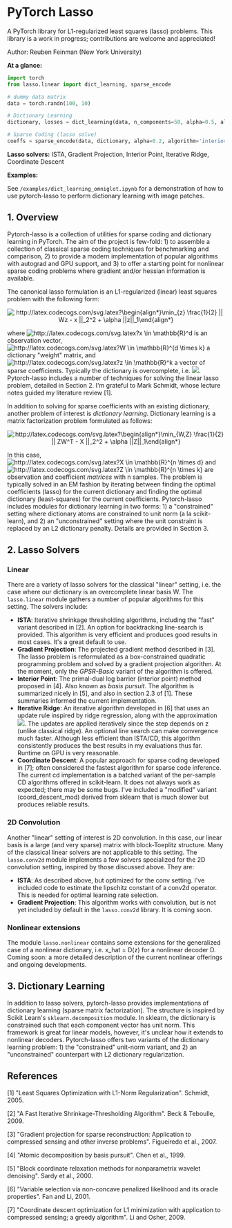 # PyTorch Lasso

A PyTorch library for L1-regularized least squares (lasso) problems. This library is a work in progress; contributions are welcome and appreciated!

Author: Reuben Feinman (New York University)

__At a glance:__

```python
import torch
from lasso.linear import dict_learning, sparse_encode

# dummy data matrix
data = torch.randn(100, 10)

# Dictionary Learning
dictionary, losses = dict_learning(data, n_components=50, alpha=0.5, algorithm='ista')

# Sparse Coding (lasso solve)
coeffs = sparse_encode(data, dictionary, alpha=0.2, algorithm='interior-point')
```

__Lasso solvers:__ ISTA, Gradient Projection, Interior Point, Iterative Ridge, Coordinate Descent

__Examples:__ 

See `/examples/dict_learning_omniglot.ipynb` for a demonstration of how to use pytorch-lasso to perform dictionary learning with image patches.

## 1. Overview

Pytorch-lasso is a collection of utilities for sparse coding and dictionary learning in PyTorch. 
The aim of the project is few-fold: 1) to assemble a collection of classical sparse coding techniques for benchmarking and comparison, 2) to provide a modern implementation of popular algorithms with autograd and GPU support, and 3) to offer a starting point for nonlinear sparse coding problems where gradient and/or hessian information is available.

The canonical lasso formulation is an L1-regularized (linear) least squares problem with the following form:

<p align="center">
<img src="http://latex.codecogs.com/svg.latex?\begin{align*}\min_{z}&space;\frac{1}{2}&space;||&space;Wz&space;-&space;x&space;||_2^2&space;&plus;&space;\alpha&space;||z||_1\end{align*}&space;" title="http://latex.codecogs.com/svg.latex?\begin{align*}\min_{z} \frac{1}{2} || Wz - x ||_2^2 + \alpha ||z||_1\end{align*} " /> 
</p>

where <img src="http://latex.codecogs.com/svg.latex?x&space;\in&space;\mathbb{R}^d" title="http://latex.codecogs.com/svg.latex?x \in \mathbb{R}^d" /> is an observation vector, <img src="http://latex.codecogs.com/svg.latex?W&space;\in&space;\mathbb{R}^{d&space;\times&space;k}" title="http://latex.codecogs.com/svg.latex?W \in \mathbb{R}^{d \times k}" /> a dictionary "weight" matrix, and <img src="http://latex.codecogs.com/svg.latex?z&space;\in&space;\mathbb{R}^k" title="http://latex.codecogs.com/svg.latex?z \in \mathbb{R}^k" /> a vector of sparse coefficients. 
Typically the dictionary is overcomplete, i.e. <img src="http://latex.codecogs.com/svg.latex?k&space;>&space;d" />.
Pytorch-lasso includes a number of techniques for solving the linear lasso problem, detailed in Section 2. 
I'm grateful to Mark Schmidt, whose lecture notes guided my literature review [1].

In addition to solving for sparse coefficients with an existing dictionary, another problem of interest is _dictionary learning_. 
Dictionary learning is a matrix factorization problem formulated as follows:

<p align="center">
<img src="http://latex.codecogs.com/svg.latex?\begin{align*}\min_{W,Z}&space;\frac{1}{2}&space;||&space;ZW^T&space;-&space;X&space;||_2^2&space;&plus;&space;\alpha&space;||Z||_1\end{align*}&space;" title="http://latex.codecogs.com/svg.latex?\begin{align*}\min_{W,Z} \frac{1}{2} || ZW^T - X ||_2^2 + \alpha ||Z||_1\end{align*} " />
</p>

In this case, <img src="http://latex.codecogs.com/svg.latex?X&space;\in&space;\mathbb{R}^{n&space;\times&space;d}" title="http://latex.codecogs.com/svg.latex?X \in \mathbb{R}^{n \times d}" /> and <img src="http://latex.codecogs.com/svg.latex?Z&space;\in&space;\mathbb{R}^{n&space;\times&space;k}" title="http://latex.codecogs.com/svg.latex?Z \in \mathbb{R}^{n \times k}" /> are observation and coefficient _matrices_ with n samples. 
The problem is typically solved in an EM fashion by iterating between finding the optimal coefficients (lasso) for the current dictionary and finding the optimal dictionary (least-squares) for the current coefficients.
Pytorch-lasso includes modules for dictionary learning in two forms: 1) a "constrained" setting where dictionary atoms are constrained to unit norm (a la scikit-learn), and 2) an "unconstrained" setting where the unit constraint is replaced by an L2 dictionary penalty. Details are provided in Section 3.

## 2. Lasso Solvers

### Linear

There are a variety of lasso solvers for the classical "linear" setting, i.e. the case where our dictionary is an overcomplete linear basis W.
The `lasso.linear` module gathers a number of popular algorithms for this setting. The solvers include:

- __ISTA__: Iterative shrinkage thresholding algorithms, including the "fast" variant described in [2]. An option for backtracking line-search is provided. This algorithm is very efficient and produces good results in most cases. It's a great default to use.
- __Gradient Projection__: The projected gradient method described in [3]. The lasso problem is reformulated as a box-constrained quadratic programming problem and solved by a gradient projection algorithm. At the moment, only the _GPSR-Basic_ variant of the algorithm is offered.
- __Interior Point__: The primal-dual log barrier (interior point) method proposed in [4]. Also known as _basis pursuit_. The algorithm is summarized nicely in [5], and also in section 2.3 of [1]. These summaries informed the current implementation.
- __Iterative Ridge__: An iterative algorithm developed in [6] that uses an update rule inspired by ridge regression, along with the approximation <img src="http://latex.codecogs.com/svg.latex?||z||_1&space;\approx&space;||z||_2^2&space;/&space;||z||_1" />. The updates are applied iteratively since the step depends on z (unlike classical ridge). An optional line search can make convergence much faster. Although less efficient than ISTA/CD, this algorithm consistently produces the best results in my evaluations thus far. Runtime on GPU is very reasonable.
- __Coordinate Descent__: A popular approach for sparse coding developed in [7]; often considered the fastest algorithm for sparse code inference. The current cd implementation is a batched variant of the per-sample CD algorithms offered in scikit-learn. It does not always work as expected; there may be some bugs. I've included a "modified" variant (coord_descent_mod) derived from sklearn that is much slower but produces reliable results.

### 2D Convolution

Another "linear" setting of interest is 2D convolution. 
In this case, our linear basis is a large (and very sparse) matrix with block-Toeplitz structure. 
Many of the classical linear solvers are not applicable to this setting. 
The `lasso.conv2d` module implements a few solvers specialized for the 2D convolution setting, inspired by those discussed above. They are:

- __ISTA__: As described above, but optimized for the conv setting. I've included code to estimate the lipschitz constant of a conv2d operator. This is needed for optimal learning rate selection.
- __Gradient Projection__: This algorithm works with convolution, but is not yet included by default in the `lasso.conv2d` library. It is coming soon.

### Nonlinear extensions

The module `lasso.nonlinear` contains some extensions for the generalized case of a nonlinear dictionary, i.e. x_hat = D(z) for a nonlinear decoder D. Coming soon: a more detailed description of the current nonlinear offerings and ongoing developments.


## 3. Dictionary Learning

In addition to lasso solvers, pytorch-lasso provides implementations of dictionary learning (sparse matrix factorization). 
The structure is inspired by Scikit Learn's `sklearn.decomposition` module. 
In sklearn, the dictionary is constrained such that each component vector has unit norm. 
This framework is great for linear models, however, it's unclear how it extends to nonlinear decoders. 
Pytorch-lasso offers two variants of the dictionary learning problem: 1) the "constrained" unit-norm variant, and 2) an "unconstrained" counterpart with L2 dictionary regularization.


## References
[1] "Least Squares Optimization with L1-Norm Regularization". Schmidt, 2005.

[2] "A Fast Iterative Shrinkage-Thresholding Algorithm". Beck & Teboulle, 2009.

[3] "Gradient projection for sparse reconstruction: Application to compressed sensing and other inverse problems". Figueiredo et al., 2007.

[4] "Atomic decomposition by basis pursuit". Chen et al., 1999.

[5] "Block coordinate relaxation methods for nonparametrix wavelet denoising". Sardy et al., 2000.

[6] "Variable selection via non-concave penalized likelihood and its oracle properties". Fan and Li, 2001.

[7] "Coordinate descent optimization for L1 minimization with application to compressed sensing; a greedy algorithm". Li and Osher, 2009.